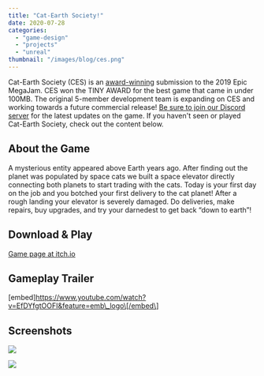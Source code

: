 ```yaml
---
title: "Cat-Earth Society!"
date: 2020-07-28
categories: 
  - "game-design"
  - "projects"
  - "unreal"
thumbnail: "/images/blog/ces.png"
---
```


Cat-Earth Society (CES) is an [award-winning](https://www.unrealengine.com/en-US/blog/celebrating-the-winners-of-the-2019-epic-megajam?sessionInvalidated=true) submission to the 2019 Epic MegaJam. CES won the TINY AWARD for the best game that came in under 100MB. The original 5-member development team is expanding on CES and working towards a future commercial release! [Be sure to join our Discord server](https://discord.gg/789urVY) for the latest updates on the game. If you haven't seen or played Cat-Earth Society, check out the content below.

## About the Game

A mysterious entity appeared above Earth years ago. After finding out the planet was populated by space cats we built a space elevator directly connecting both planets to start trading with the cats. Today is your first day on the job and you botched your first delivery to the cat planet! After a rough landing your elevator is severely damaged. Do deliveries, make repairs, buy upgrades, and try your darnedest to get back “down to earth”!

## Download & Play

[Game page at itch.io](https://partlyatomic.itch.io/cat-earth-society)

## Gameplay Trailer

\[embed\]https://www.youtube.com/watch?v=EfDYfgtOOFI&feature=emb\_logo\[/embed\]

## Screenshots

![](/images/blog/c2.png)

![](/images/blog/c1.png)
